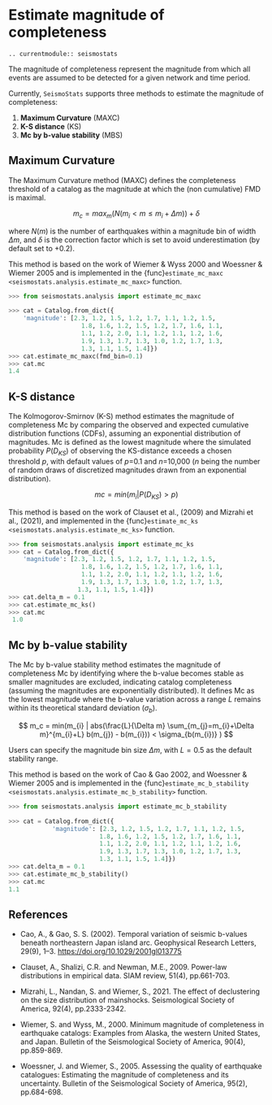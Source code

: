 # Estimate magnitude of completeness
```{eval-rst}
.. currentmodule:: seismostats
```

The magnitude of completeness represent the magnitude from which all events are assumed to be detected for a given network and time period.

Currently, `SeismoStats` supports three methods to estimate the magnitude of completeness:
1. **Maximum Curvature** (MAXC)
2. **K-S distance** (KS)
3. **Mc by b-value stability** (MBS)

## Maximum Curvature

The Maximum Curvature method (MAXC) defines the completeness threshold of a catalog as the magnitude at which the (non cumulative) FMD is maximal.

$$
m_c = max_{m} (N(m_i < m \leq m_{i} + \Delta m)) + \delta
$$

where $N(m)$ is the number of earthquakes within a magnitude bin of width $\Delta m$, and $\delta$ is the correction factor which is set to avoid underestimation (by default set to +0.2). 

This method is based on the work of Wiemer & Wyss 2000 and Woessner & Wiemer 2005 and is implemented in the {func}`estimate_mc_maxc <seismostats.analysis.estimate_mc_maxc>` function.

```python
>>> from seismostats.analysis import estimate_mc_maxc

>>> cat = Catalog.from_dict({
    'magnitude': [2.3, 1.2, 1.5, 1.2, 1.7, 1.1, 1.2, 1.5,
                    1.8, 1.6, 1.2, 1.5, 1.2, 1.7, 1.6, 1.1,
                    1.1, 1.2, 2.0, 1.1, 1.2, 1.1, 1.2, 1.6,
                    1.9, 1.3, 1.7, 1.3, 1.0, 1.2, 1.7, 1.3,
                    1.3, 1.1, 1.5, 1.4]})
>>> cat.estimate_mc_maxc(fmd_bin=0.1)
>>> cat.mc
1.4
```

## K-S distance

The Kolmogorov-Smirnov (K-S) method estimates the magnitude of completeness Mc by comparing the observed and expected cumulative distribution functions (CDFs), assuming an exponential distribution of magnitudes. Mc is defined as the lowest magnitude where the simulated probability $P(D_{KS})$ of observing the KS-distance exceeds a chosen threshold $p$, with default values of $p$=0.1 and $n$=10,000 ($n$ being the number of random draws of discretized magnitudes drawn from an exponential distribution).

$$
mc = min(m_{i} | P(D_{KS}) > p)
$$


This method is based on the work of Clauset et al., (2009) and Mizrahi et al., (2021), and implemented in the {func}`estimate_mc_ks <seismostats.analysis.estimate_mc_ks>` function.


```python
>>> from seismostats.analysis import estimate_mc_ks
>>> cat = Catalog.from_dict({
    'magnitude': [2.3, 1.2, 1.5, 1.2, 1.7, 1.1, 1.2, 1.5,
                    1.8, 1.6, 1.2, 1.5, 1.2, 1.7, 1.6, 1.1,
                    1.1, 1.2, 2.0, 1.1, 1.2, 1.1, 1.2, 1.6,
                    1.9, 1.3, 1.7, 1.3, 1.0, 1.2, 1.7, 1.3,
                   1.3, 1.1, 1.5, 1.4]})
>>> cat.delta_m = 0.1
>>> cat.estimate_mc_ks()
>>> cat.mc
 1.0
```
## Mc by b-value stability

The Mc by b-value stability method estimates the magnitude of completeness Mc by identifying where the b-value becomes stable as smaller magnitudes are excluded, indicating catalog completeness (assuming the magnitudes are exponentially distributed). It defines Mc as the lowest magnitude where the b-value variation across a range $L$ remains within its theoretical standard deviation ($\sigma_{b}$). 

$$
m_c = min(m_{i} | abs(\frac{L}{\Delta m} \sum_{m_{j}=m_{i}+\Delta m}^{m_{i}+L} b(m_{j}) - b(m_{i})) < \sigma_{b(m_{i})} )
$$

Users can specify the magnitude bin size $\Delta m$, with $L=0.5$ as the default stability range.


This method is based on the work of Cao & Gao 2002, and Woessner & Wiemer 2005 and is implemented in the {func}`estimate_mc_b_stability <seismostats.analysis.estimate_mc_b_stability>` function.

```python
>>> from seismostats.analysis import estimate_mc_b_stability

>>> cat = Catalog.from_dict({
            'magnitude': [2.3, 1.2, 1.5, 1.2, 1.7, 1.1, 1.2, 1.5,
                         1.8, 1.6, 1.2, 1.5, 1.2, 1.7, 1.6, 1.1,
                         1.1, 1.2, 2.0, 1.1, 1.2, 1.1, 1.2, 1.6,
                         1.9, 1.3, 1.7, 1.3, 1.0, 1.2, 1.7, 1.3,
                         1.3, 1.1, 1.5, 1.4]})
>>> cat.delta_m = 0.1
>>> cat.estimate_mc_b_stability()
>>> cat.mc
1.1
```

## References
- Cao, A., & Gao, S. S. (2002). Temporal variation of seismic b-values beneath northeastern Japan island arc. Geophysical Research Letters, 29(9), 1–3. https://doi.org/10.1029/2001gl013775

- Clauset, A., Shalizi, C.R. and Newman, M.E., 2009. Power-law distributions in empirical data. SIAM review, 51(4), pp.661-703.

- Mizrahi, L., Nandan, S. and Wiemer, S., 2021. The effect of declustering on the size distribution of mainshocks. Seismological Society of America, 92(4), pp.2333-2342.

- Wiemer, S. and Wyss, M., 2000. Minimum magnitude of completeness in earthquake catalogs: Examples from Alaska, the western United States, and Japan. Bulletin of the Seismological Society of America, 90(4), pp.859-869.

- Woessner, J. and Wiemer, S., 2005. Assessing the quality of earthquake catalogues: Estimating the magnitude of completeness and its uncertainty. Bulletin of the Seismological Society of America, 95(2), pp.684-698.       